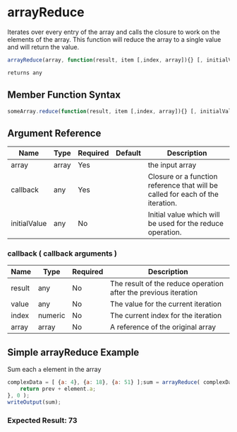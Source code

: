 # arrayReduce

Iterates over every entry of the array and calls the closure to work on the elements of the array. This function will reduce the array to a single value and will return the value.

```javascript
arrayReduce(array, function(result, item [,index, array]){} [, initialValue])
```

```javascript
returns any
```

## Member Function Syntax

```javascript
someArray.reduce(function(result, item [,index, array]){} [, initialValue])
```

## Argument Reference

| Name | Type | Required | Default | Description |
| --- | --- | --- | --- | --- |
| array | array | Yes |  | the input array |
| callback | any | Yes |  | Closure or a function reference that will be called for each of the iteration. |
| initialValue | any | No |  | Initial value which will be used for the reduce operation. |

### callback ( callback arguments )
| Name | Type | Required | Description |
| --- | --- | --- | --- |
| result | any | No | The result of the reduce operation after the previous iteration |
| value | any | No | The value for the current iteration |
| index | numeric | No | The current index for the iteration |
| array | array | No | A reference of the original array |

## Simple arrayReduce Example

Sum each `a` element in the array

```javascript
complexData = [ {a: 4}, {a: 18}, {a: 51} ];sum = arrayReduce( complexData, function(prev, element){
	return prev + element.a;
}, 0 );
writeOutput(sum);
```

### Expected Result: 73
